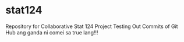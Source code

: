 # stat124
Repository for Collaborative Stat 124 Project Testing Out Commits of Git Hub
ang ganda ni comei 
sa true lang!!!

